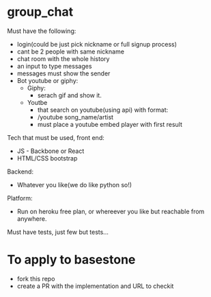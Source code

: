 # group_chat


Must have the following:
* login(could be just pick nickname or full signup process)
* cant be 2 people with same nickname
* chat room with the whole history
* an input to type messages
* messages must show the sender
* Bot youtube or giphy:
  * Giphy:
    * serach gif and show it.
  * Youtbe
    * that search on youtube(using api) with format:
    * /youtube song_name/artist
    * must place a youtube embed player with first result
 
 
 
Tech that must be used, front end:
* JS - Backbone or React
* HTML/CSS bootstrap



Backend:
* Whatever you like(we do like python so!)


Platform:
* Run on heroku free plan, or whereever you like but reachable from anywhere.

Must have tests, just few but tests... 

# To apply to basestone

* fork this repo
* create a PR with the implementation and URL to checkit
